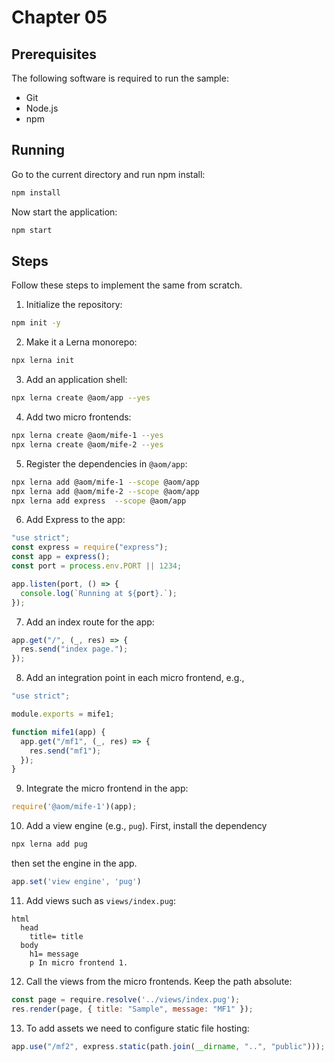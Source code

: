 # Chapter 05

## Prerequisites

The following software is required to run the sample:

- Git
- Node.js
- npm

## Running

Go to the current directory and run npm install:

```sh
npm install
```

Now start the application:

```sh
npm start
```

## Steps

Follow these steps to implement the same from scratch.

1. Initialize the repository:

```sh
npm init -y
```

2. Make it a Lerna monorepo:

```sh
npx lerna init
```

3. Add an application shell:

```sh
npx lerna create @aom/app --yes
```

4. Add two micro frontends:

```sh
npx lerna create @aom/mife-1 --yes
npx lerna create @aom/mife-2 --yes
```

5. Register the dependencies in `@aom/app`:

```sh
npx lerna add @aom/mife-1 --scope @aom/app
npx lerna add @aom/mife-2 --scope @aom/app
npx lerna add express  --scope @aom/app
```

6. Add Express to the app:

```js
"use strict";
const express = require("express");
const app = express();
const port = process.env.PORT || 1234;

app.listen(port, () => {
  console.log(`Running at ${port}.`);
});
```

7. Add an index route for the app:

```js
app.get("/", (_, res) => {
  res.send("index page.");
});
```

8. Add an integration point in each micro frontend, e.g.,

```js
"use strict";

module.exports = mife1;

function mife1(app) {
  app.get("/mf1", (_, res) => {
    res.send("mf1");
  });
}
```

9. Integrate the micro frontend in the app:

```js
require('@aom/mife-1')(app);
```

10. Add a view engine (e.g., `pug`). First, install the dependency

```sh
npx lerna add pug
```

then set the engine in the app.

```js
app.set('view engine', 'pug')
```

11. Add views such as `views/index.pug`:

```pug
html
  head
    title= title
  body
    h1= message
    p In micro frontend 1.
```

12. Call the views from the micro frontends. Keep the path absolute:

```js
const page = require.resolve('../views/index.pug');
res.render(page, { title: "Sample", message: "MF1" });
```

13. To add assets we need to configure static file hosting:

```js
app.use("/mf2", express.static(path.join(__dirname, "..", "public")));
```
